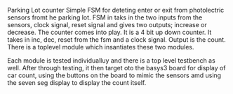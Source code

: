 Parking Lot counter Simple FSM for deteting enter or exit from photolectric sensors fromt he parking lot. FSM in taks in the two inputs from the sensors, clock signal, reset signal and gives two outputs; increase or decrease. The counter comes into play. It is a 4 bit up down counter. It takes in inc, dec, reset from the fsm and a clock signal. Output is the count. There is a toplevel module which insantiates these two modules.

Each module is tested individualluy and there is a top level testbench as well. After through testing, it then target oto the basys3 board for display of car count, using the buttons on the board to mimic the sensors amd using the seven seg display to display the count itself.
